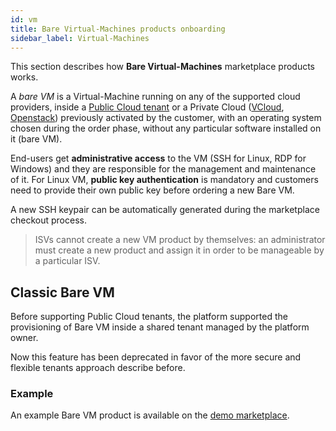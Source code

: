 ```yaml
---
id: vm
title: Bare Virtual-Machines products onboarding
sidebar_label: Virtual-Machines
---
```


This section describes how **Bare Virtual-Machines** marketplace products
works.

A *bare VM* is a Virtual-Machine running on any of the supported cloud
providers, inside a [Public Cloud tenant] or a Private Cloud ([VCloud],
[Openstack]) previously activated by the customer, with an operating system
chosen during the order phase, without any particular software installed on it
(bare VM).

End-users get **administrative access** to the VM (SSH for Linux, RDP for
Windows) and they are responsible for the management and maintenance of it. For
Linux VM,  **public key authentication** is mandatory and customers need to
provide their own public key before ordering a new Bare VM.

A new SSH keypair can be automatically generated during the marketplace
checkout process.

> ISVs cannot create a new VM product by themselves: an administrator must
> create a new product and assign it in order to be manageable by a particular
> ISV.

## Classic Bare VM

Before supporting Public Cloud tenants, the platform supported the provisioning
of Bare VM inside a shared tenant managed by the platform owner.

Now this feature has been deprecated in favor of the more secure and flexible
tenants approach describe before.

### Example

An example Bare VM product is available on the [demo marketplace].

[demo marketplace]: https://demo-mcp.cloudeng.it/223918/compute/private-bare-vm
[Public Cloud tenant]: (modules-public-tenants.md)
[VCloud]: (modules-vcloud.md)
[Openstack]: (modules-openstack.md)
